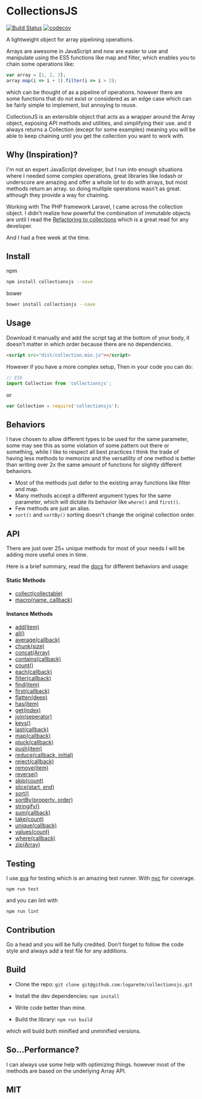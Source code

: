 # CollectionsJS

[![Build Status](https://travis-ci.org/logaretm/collectionsjs.svg?branch=master)](https://travis-ci.org/logaretm/collectionsjs)
[![codecov](https://codecov.io/gh/logaretm/collectionsjs/branch/master/graph/badge.svg)](https://codecov.io/gh/logaretm/collectionsjs)

A lightweight object for array pipelining operations.

Arrays are awesome in JavaScript and now are easier to use and manipulate using the ES5 functions like map and filter, which enables you to chain some operations like:

```javascript
var array = [1, 2, 3];
array.map(i => i + 1).filter(i => i > 2);
```

which can be thought of as a pipeline of operations. however there are some functions that do not exist or considered as an edge case which can be fairly simple to implement, but annoying to reuse.

CollectionJS is an extensible object that acts as a wrapper around the Array object, exposing API methods and utilities, and simplifying their use. and it always returns a Collection (except for some examples) meaning you will be able to keep chaining until you get the collection you want to work with.

## Why (Inspiration)?

I'm not an expert JavaScript developer, but I run into enough situations where I needed some complex operations, great libraries like lodash or underscore are amazing and offer a whole lot to do with arrays, but most methods return an array. so doing multiple operations wasn't as great. although they provide a way for chaining.

Working with The PHP framework Laravel, I came across the collection object. I didn't realize how powerful the combination of immutable objects are until I read the [Refactoring to collections](http://adamwathan.me/refactoring-to-collections/) which is a great read for any developer.

And I had a free week at the time.

## Install

npm

```bash
npm install collectionsjs --save
```

bower

```bash
bower install collectionjs --save
```

## Usage

Download it manually and add the script tag at the bottom of your body, it doesn't matter in which order because there are no dependencies.

```html
<script src="dist/collection.min.js"></script>
```

However if you have a more complex setup, Then in your code you can do:

```javascript
// ES6
import Collection from 'collectionsjs';
```

or

```javascript
var Collection = require('collectionsjs');
```

## Behaviors

I have chosen to allow different types to be used for the same parameter, some may see this as some violation of some pattern out there or something, while I like to respect all best practices I think the trade of having less methods to memorize and the versatility of one method is better than writing over 2x the same amount of functions for slightly different behaviors.

- Most of the methods just defer to the existing array functions like filter and map.
- Many methods accept a different argument types for the same parameter, which will dictate its behavior like `where()` and `first()`.
- Few methods are just an alias.
- `sort()` and `sortBy()` sorting doesn't change the original collection order.

## API

There are just over 25+ unique methods for most of your needs I will be adding more useful ones in time.

Here is a brief summary, read the [docs](https://logaretm.github.io/collectionsjs/) for different behaviors and usage:

#### Static Methods
- [collect(collectable)](https://logaretm.github.io/collectionsjs/class/src/collection.js~Collection.html#static-method-collect)
- [macro(name, callback)](https://logaretm.github.io/collectionsjs/class/src/collection.js~Collection.html#static-method-macro)

#### Instance Methods
- [add(item)](https://logaretm.github.io/collectionsjs/class/src/collection.js~Collection.html#instance-method-add)
- [all()](https://logaretm.github.io/collectionsjs/class/src/collection.js~Collection.html#instance-method-all)
- [average(callback)](https://logaretm.github.io/collectionsjs/class/src/collection.js~Collection.html#instance-method-average)
- [chunk(size)](https://logaretm.github.io/collectionsjs/class/src/collection.js~Collection.html#instance-method-chunk)
- [concat(Array)](https://logaretm.github.io/collectionsjs/class/src/collection.js~Collection.html#instance-method-concat)
- [contains(callback)](https://logaretm.github.io/collectionsjs/class/src/collection.js~Collection.html#instance-method-contains)
- [count()](https://logaretm.github.io/collectionsjs/class/src/collection.js~Collection.html#instance-method-count)
- [each(callback)](https://logaretm.github.io/collectionsjs/class/src/collection.js~Collection.html#instance-method-each)
- [filter(callback)](https://logaretm.github.io/collectionsjs/class/src/collection.js~Collection.html#instance-method-filter)
- [find(item)](https://logaretm.github.io/collectionsjs/class/src/collection.js~Collection.html#instance-method-find)
- [first(callback)](https://logaretm.github.io/collectionsjs/class/src/collection.js~Collection.html#instance-method-first)
- [flatten(deep)](https://logaretm.github.io/collectionsjs/class/src/collection.js~Collection.html#instance-method-flatten)
- [has(item)](https://logaretm.github.io/collectionsjs/class/src/collection.js~Collection.html#instance-method-has)
- [get(index)](https://logaretm.github.io/collectionsjs/class/src/collection.js~Collection.html#instance-method-get)
- [join(seperator)](https://logaretm.github.io/collectionsjs/class/src/collection.js~Collection.html#instance-method-join)
- [keys()](https://logaretm.github.io/collectionsjs/class/src/collection.js~Collection.html#instance-method-keys)
- [last(callback)](https://logaretm.github.io/collectionsjs/class/src/collection.js~Collection.html#instance-method-last)
- [map(callback)](https://logaretm.github.io/collectionsjs/class/src/collection.js~Collection.html#instance-method-map)
- [pluck(callback)](https://logaretm.github.io/collectionsjs/class/src/collection.js~Collection.html#instance-method-pluck)
- [push(item)](https://logaretm.github.io/collectionsjs/class/src/collection.js~Collection.html#instance-method-push)
- [reduce(callback, initial)](https://logaretm.github.io/collectionsjs/class/src/collection.js~Collection.html#instance-method-reduce)
- [reject(callback)](https://logaretm.github.io/collectionsjs/class/src/collection.js~Collection.html#instance-method-reject)
- [remove(item)](https://logaretm.github.io/collectionsjs/class/src/collection.js~Collection.html#instance-method-remove)
- [reverse()](https://logaretm.github.io/collectionsjs/class/src/collection.js~Collection.html#instance-method-reverse)
- [skip(count)](https://logaretm.github.io/collectionsjs/class/src/collection.js~Collection.html#instance-method-skip)
- [slice(start, end)](https://logaretm.github.io/collectionsjs/class/src/collection.js~Collection.html#instance-method-slice)
- [sort()](https://logaretm.github.io/collectionsjs/class/src/collection.js~Collection.html#instance-method-sort)
- [sortBy(property, order)](https://logaretm.github.io/collectionsjs/class/src/collection.js~Collection.html#instance-method-sortBy)
- [stringify()](https://logaretm.github.io/collectionsjs/class/src/collection.js~Collection.html#instance-method-stringify)
- [sum(callback)](https://logaretm.github.io/collectionsjs/class/src/collection.js~Collection.html#instance-method-sum)
- [take(count)](https://logaretm.github.io/collectionsjs/class/src/collection.js~Collection.html#instance-method-take)
- [unique(callback)](https://logaretm.github.io/collectionsjs/class/src/collection.js~Collection.html#instance-method-unique)
- [values(count)](https://logaretm.github.io/collectionsjs/class/src/collection.js~Collection.html#instance-method-values)
- [where(callback)](https://logaretm.github.io/collectionsjs/class/src/collection.js~Collection.html#instance-method-where)
- [zip(Array)](https://logaretm.github.io/collectionsjs/class/src/collection.js~Collection.html#instance-method-zip)

## Testing

I use [ava](https://github.com/avajs/ava) for testing which is an amazing test runner. With [nyc](https://github.com/istanbuljs/nyc) for coverage.

`npm run test`

and you can lint with

`npm run lint`

## Contribution

Go a head and you will be fully credited. Don't forget to follow the code style and always add a test file for any additions.

## Build

- Clone the repo:
`git clone git@github.com:logaretm/collectionsjs.git`

- Install the dev dependencies:
`npm install`

- Write code better than mine.

- Build the library:
`npm run build`

 which will build both minified and unminified versions.

## So...Performance?

I can always use some help with optimizing things. however most of the methods are based on the underlying Array API.

## MIT
